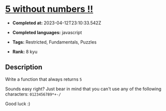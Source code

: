 # [5 without numbers !!](https://www.codewars.com/kata/59441520102eaa25260000bf)

- **Completed at:** 2023-04-12T23:10:33.542Z

- **Completed languages:** javascript

- **Tags:** Restricted, Fundamentals, Puzzles

- **Rank:** 8 kyu

## Description

Write a function that always returns `5`

Sounds easy right? Just bear in mind that you can't use any of the following characters: `0123456789*+-/`

Good luck :)
